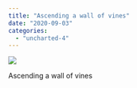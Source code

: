 ```yaml
---
title: "Ascending a wall of vines"
date: "2020-09-03"
categories: 
  - "uncharted-4"
---
```


[![](images/Uncharted™-4_-A-Thiefs-End_20200125140354.jpg)](http://davidpeach.co.uk/wp-content/uploads/2020/09/Uncharted™-4_-A-Thiefs-End_20200125140354.jpg)

Ascending a wall of vines
